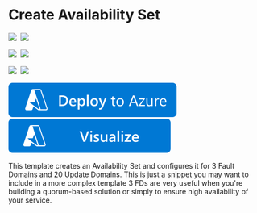 # Create Availability Set

<IMG SRC="https://azurequickstartsservice.blob.core.windows.net/badges/101-availability-set-create-3FDs-20UDs/PublicLastTestDate.svg" />&nbsp;
<IMG SRC="https://azurequickstartsservice.blob.core.windows.net/badges/101-availability-set-create-3FDs-20UDs/PublicDeployment.svg" />&nbsp;

<IMG SRC="https://azurequickstartsservice.blob.core.windows.net/badges/101-availability-set-create-3FDs-20UDs/FairfaxLastTestDate.svg" />&nbsp;
<IMG SRC="https://azurequickstartsservice.blob.core.windows.net/badges/101-availability-set-create-3FDs-20UDs/FairfaxDeployment.svg" />&nbsp;

<IMG SRC="https://azurequickstartsservice.blob.core.windows.net/badges/101-availability-set-create-3FDs-20UDs/BestPracticeResult.svg" />&nbsp;
<IMG SRC="https://azurequickstartsservice.blob.core.windows.net/badges/101-availability-set-create-3FDs-20UDs/CredScanResult.svg" />&nbsp;

<a href="https://portal.azure.com/#create/Microsoft.Template/uri/https%3A%2F%2Fraw.githubusercontent.com%2FAzure%2Fazure-quickstart-templates%2Fmaster%2F101-availability-set-create-3FDs-20UDs%2Fazuredeploy.json" target="_blank">
    <img src="https://raw.githubusercontent.com/Azure/azure-quickstart-templates/master/1-CONTRIBUTION-GUIDE/images/deploytoazure.svg"/>
</a>
<a href="http://armviz.io/#/?load=https%3A%2F%2Fraw.githubusercontent.com%2FAzure%2Fazure-quickstart-templates%2Fmaster%2F101-availability-set-create-3FDs-20UDs%2Fazuredeploy.json" target="_blank">
    <img src="https://raw.githubusercontent.com/Azure/azure-quickstart-templates/master/1-CONTRIBUTION-GUIDE/images/visualizebutton.svg"/>
</a>

This template creates an Availability Set and configures it for 3 Fault Domains and 20 Update Domains. This is just a snippet you may want to include in a more complex template 3 FDs are very useful when you're building a quorum-based solution or simply to ensure high availability of your service.

